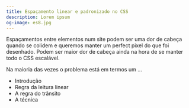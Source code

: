 ```yaml
---
title: Espaçamento linear e padronizado no CSS
description: Lorem ipsum
og-image: es8.jpg
---
```


Espaçamentos entre elementos num site podem ser uma dor de cabeça quando se colidem e queremos manter um perfect pixel do que foi desenhado. Podem ser maior dor de cabeça ainda na hora de se manter todo o CSS escalável.

<!--more-->

Na maioria das vezes o problema está em termos um ...

- Introdução
- Regra da leitura linear
- A regra do trânsito
- A técnica